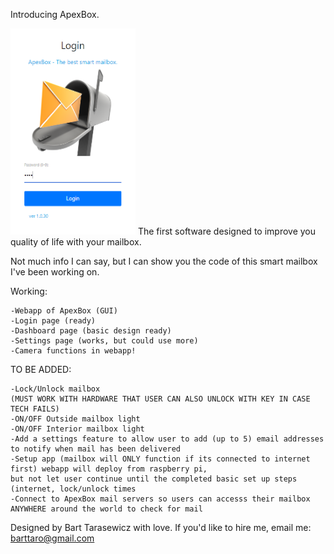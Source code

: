 Introducing ApexBox. 

<img src="https://github.com/bartektenDev/ApexBox/blob/main/images/apexboxicon.PNG" data-canonical-src="https://github.com/bartektenDev/ApexBox/blob/main/images/apexboxicon.PNG" width="200" height="330" />
The first software designed to improve you quality of life with your mailbox. 

Not much info I can say, but I can show you the code of this smart mailbox I've been working on.

Working:
```
-Webapp of ApexBox (GUI)
-Login page (ready)
-Dashboard page (basic design ready)
-Settings page (works, but could use more)
-Camera functions in webapp!
```

TO BE ADDED:
```
-Lock/Unlock mailbox 
(MUST WORK WITH HARDWARE THAT USER CAN ALSO UNLOCK WITH KEY IN CASE TECH FAILS)
-ON/OFF Outside mailbox light
-ON/OFF Interior mailbox light
-Add a settings feature to allow user to add (up to 5) email addresses to notify when mail has been delivered
-Setup app (mailbox will ONLY function if its connected to internet first) webapp will deploy from raspberry pi,
but not let user continue until the completed basic set up steps (internet, lock/unlock times
-Connect to ApexBox mail servers so users can accesss their mailbox ANYWHERE around the world to check for mail
```


Designed by Bart Tarasewicz with love. 
If you'd like to hire me, email me: barttaro@gmail.com
